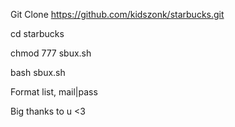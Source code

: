 Git Clone https://github.com/kidszonk/starbucks.git

cd starbucks

chmod 777 sbux.sh

bash sbux.sh

Format list, mail|pass



Big thanks to u <3
